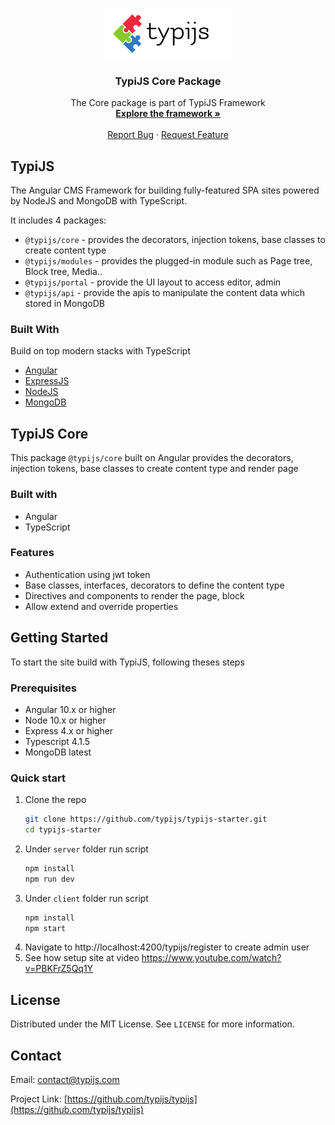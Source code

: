
<!-- PROJECT LOGO -->
<br />
<p align="center">
  <a href="https://www.typijs.com">
    <img src="https://raw.githubusercontent.com/typijs/typijs.github.io/main/assets/imgs/typijs-logo-with-text.png" alt="Logo">
  </a>

  <h3 align="center">TypiJS Core Package</h3>

  <p align="center">
    The Core package is part of TypiJS Framework
    <br />
    <a href="https://www.typijs.com"><strong>Explore the framework »</strong></a>
    <br />
    <br />
    <a href="https://github.com/typijs/typijs/issues">Report Bug</a>
    ·
    <a href="https://github.com/typijs/typijs/issues">Request Feature</a>
  </p>
</p>


<!-- ABOUT THE PROJECT -->
## TypiJS

The Angular CMS Framework for building fully-featured SPA sites powered by NodeJS and MongoDB with TypeScript. 

It includes 4 packages:
* `@typijs/core` - provides the decorators, injection tokens, base classes to create content type
* `@typijs/modules` - provides the plugged-in module such as Page tree, Block tree, Media..
* `@typijs/portal` - provide the UI layout to access editor, admin
* `@typijs/api` - provide the apis to manipulate the content data which stored in MongoDB

### Built With

Build on top modern stacks with TypeScript

* [Angular](https://angular.io)
* [ExpressJS](https://expressjs.com)
* [NodeJS](https://nodejs.org)
* [MongoDB](https://www.mongodb.com)

## TypiJS Core

This package `@typijs/core` built on Angular provides the decorators, injection tokens, base classes to create content type and render page

### Built with

* Angular
* TypeScript

### Features

* Authentication using jwt token
* Base classes, interfaces, decorators to define the content type
* Directives and components to render the page, block
* Allow extend and override properties 

<!-- GETTING STARTED -->
## Getting Started

To start the site build with TypiJS, following theses steps

### Prerequisites

* Angular 10.x or higher
* Node 10.x or higher
* Express 4.x or higher
* Typescript 4.1.5
* MongoDB latest

### Quick start

1. Clone the repo
   ```sh
   git clone https://github.com/typijs/typijs-starter.git
   cd typijs-starter
   ```
2. Under `server` folder run script
    ```sh
    npm install
    npm run dev
    ```
3. Under `client` folder run script
    ```sh
    npm install
    npm start
    ```
4. Navigate to http://localhost:4200/typijs/register to create admin user
5. See how setup site at video https://www.youtube.com/watch?v=PBKFrZ5Qq1Y
    
<!-- LICENSE -->
## License

Distributed under the MIT License. See `LICENSE` for more information.


<!-- CONTACT -->
## Contact

Email: contact@typijs.com

Project Link: [https://github.com/typijs/typijs](https://github.com/typijs/typijs)

